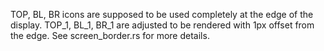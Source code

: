 TOP, BL, BR icons are supposed to be used completely at the edge of the display.
TOP_1, BL_1, BR_1 are adjusted to be rendered with 1px offset from the edge. See screen_border.rs for more details.
